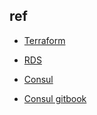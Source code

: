 ## ref

+ [Terraform](https://www.jianshu.com/p/0aebea117cae)
+ [RDS](https://help.aliyun.com/document_detail/67687.html)

+ [Consul](https://blog.csdn.net/u010046908/article/details/61916389)
+ [Consul gitbook](https://book-consul-guide.vnzmi.com/02_compare_with_other_software.html)